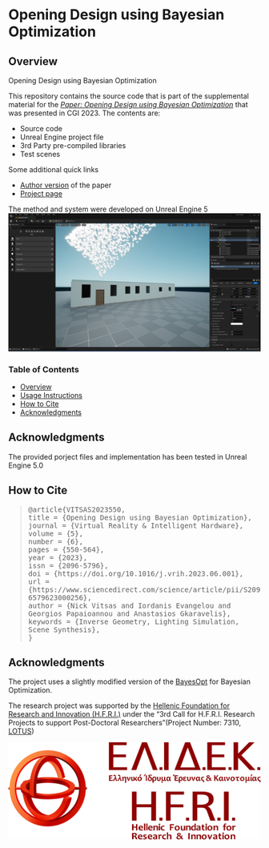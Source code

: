 # Opening Design using Bayesian Optimization

## Overview
Opening Design using Bayesian Optimization

This repository contains the source code that is part of the supplemental material for the *[Paper: Opening Design using Bayesian Optimization](https://www.sciencedirect.com/science/article/pii/S2096579623000256?via%3Dihub)* that was presented in CGI 2023. The contents are:

- Source code
- Unreal Engine project file
- 3rd Party pre-compiled libraries
- Test scenes

Some additional quick links
- [Author version](https://lotus.aueb.gr/content/CGI2023%20-%20Opening%20Design%20using%20Bayesian%20Optimization_preprint.pdf) of the paper
- [Project page](https://lotus.aueb.gr/)

The method and system were developed on Unreal Engine 5
![Image](Images/teaser.jpg)

### Table of Contents

- [Overview](#Overview)
- [Usage Instructions](#Usage-Instructions)
- [How to Cite](#How-to-Cite)
- [Acknowledgments](#Acknowledgments)

## Acknowledgments
The provided porject files and implementation has been tested in Unreal Engine 5.0

## How to Cite

<blockquote>
<pre style="white-space:pre-wrap;">
@article{VITSAS2023550,
title = {Opening Design using Bayesian Optimization},
journal = {Virtual Reality & Intelligent Hardware},
volume = {5},
number = {6},
pages = {550-564},
year = {2023},
issn = {2096-5796},
doi = {https://doi.org/10.1016/j.vrih.2023.06.001},
url = {https://www.sciencedirect.com/science/article/pii/S2096579623000256},
author = {Nick Vitsas and Iordanis Evangelou and Georgios Papaioannou and Anastasios Gkaravelis},
keywords = {Inverse Geometry, Lighting Simulation, Scene Synthesis},
}
</pre>
</blockquote>

## Acknowledgments
The project uses a slightly modified version of the [BayesOpt](https://github.com/rmcantin/bayesopt) for Bayesian Optimization.

The research project was supported by the [Hellenic Foundation for Research and Innovation (H.F.R.I.)](https://www.elidek.gr/) under the “3rd Call for H.F.R.I. Research Projects to support Post-Doctoral Researchers”(Project Number: 7310, [LOTUS](https://lotus.aueb.gr))

![Image](Images/elidek.jpg)
